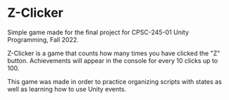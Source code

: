 # Z-Clicker

Simple game made for the final project for CPSC-245-01 Unity Programming, Fall 2022.

Z-Clicker is a game that counts how many times you have clicked the "Z" button. Achievements will appear in the console for every 10 clicks up to 100.

This game was made in order to practice organizing scripts with states as well as learning how to use Unity events.
